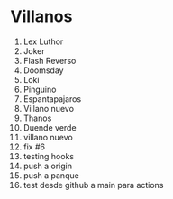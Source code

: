 
# Villanos

1. Lex Luthor
2. Joker
3. Flash Reverso
4. Doomsday
5. Loki
6. Pinguino
7. Espantapajaros
8. Villano nuevo
9. Thanos
10. Duende verde
11. villano nuevo
12. fix #6
13. testing hooks
14. push a origin
15. push a panque
16. test desde github a main para actions
